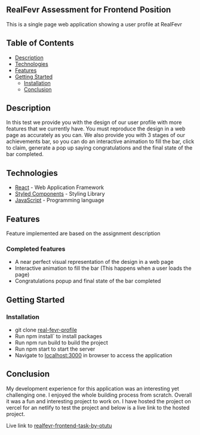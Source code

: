 ## RealFevr Assessment for Frontend Position

This is a single page web application showing a user profile at RealFevr

## Table of Contents

 * [Description](#description)
 * [Technologies](#technologies)
 * [Features](#features)
 * [Getting Started](#getting-started)
    * [Installation](#installation)
    * [Conclusion](#conclusion)

## Description

In this test we provide you with the design of our user profile with more features that we currently have. You must reproduce the design in a web page as accurately as you can. We also provide you with 3 stages of our achievements bar, so you can do an interactive animation to fill the bar, click to claim, generate a pop up saying congratulations and the final state of the bar completed.


## Technologies

* [React](https://reactjs.org/) - Web Application Framework
* [Styled Components](https://styled-components.com) - Styling Library
* [JavaScript](https://www.javascript.com) - Programming language

## Features

Feature implemented are based on the assignment description

### Completed features
* A near perfect visual representation of the design in a web page
* Interactive animation to fill the bar (This happens when a user loads the page)
* Congratulations popup and final state of the bar completed


## Getting Started

### Installation

* git clone
  [real-fevr-profile](https://github.com/otutukingsley/real-fevr-profile.git)
* Run npm install` to install packages
* Run npm run build to build the project
* Run npm start to start the server
* Navigate to [localhost:3000](http://localhost:3000/) in browser to access the
  application

## Conclusion

My development experience for this application was an interesting yet challenging one. I enjoyed the whole building process from scratch. Overall it was a fun and interesting project to work on. 
I have hosted the project on vercel for an netlify to test the project and below is a live link to the hosted project.

Live link to [realfevr-frontend-task-by-otutu](https://wonderful-bose-d7981c.netlify.app/)
